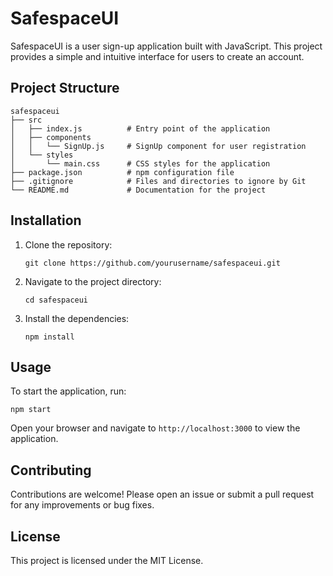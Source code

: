 # SafespaceUI

SafespaceUI is a user sign-up application built with JavaScript. This project provides a simple and intuitive interface for users to create an account.

## Project Structure

```
safespaceui
├── src
│   ├── index.js          # Entry point of the application
│   ├── components
│   │   └── SignUp.js     # SignUp component for user registration
│   └── styles
│       └── main.css      # CSS styles for the application
├── package.json          # npm configuration file
├── .gitignore            # Files and directories to ignore by Git
└── README.md             # Documentation for the project
```

## Installation

1. Clone the repository:
   ```
   git clone https://github.com/yourusername/safespaceui.git
   ```
2. Navigate to the project directory:
   ```
   cd safespaceui
   ```
3. Install the dependencies:
   ```
   npm install
   ```

## Usage

To start the application, run:
```
npm start
```

Open your browser and navigate to `http://localhost:3000` to view the application.

## Contributing

Contributions are welcome! Please open an issue or submit a pull request for any improvements or bug fixes.

## License

This project is licensed under the MIT License.